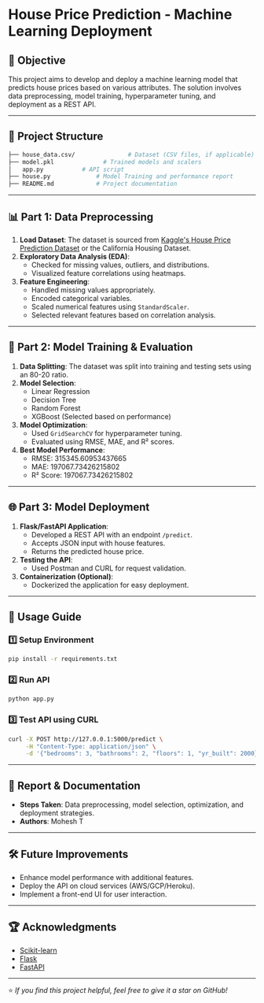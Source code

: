 # House Price Prediction - Machine Learning Deployment

## 📌 Objective
This project aims to develop and deploy a machine learning model that predicts house prices based on various attributes. The solution involves data preprocessing, model training, hyperparameter tuning, and deployment as a REST API.

---

## 📂 Project Structure
```bash
├── house_data.csv/               # Dataset (CSV files, if applicable)
├── model.pkl              # Trained models and scalers
│   app.py           # API script
├── house.py             # Model Training and performance report
├── README.md            # Project documentation
```

---

## 📊 Part 1: Data Preprocessing

1. **Load Dataset**: The dataset is sourced from [Kaggle's House Price Prediction Dataset](https://www.kaggle.com) or the California Housing Dataset.
2. **Exploratory Data Analysis (EDA)**:
   - Checked for missing values, outliers, and distributions.
   - Visualized feature correlations using heatmaps.
3. **Feature Engineering**:
   - Handled missing values appropriately.
   - Encoded categorical variables.
   - Scaled numerical features using `StandardScaler`.
   - Selected relevant features based on correlation analysis.

---

## 🤖 Part 2: Model Training & Evaluation

1. **Data Splitting**: The dataset was split into training and testing sets using an 80-20 ratio.
2. **Model Selection**:
   - Linear Regression
   - Decision Tree
   - Random Forest
   - XGBoost (Selected based on performance)
3. **Model Optimization**:
   - Used `GridSearchCV` for hyperparameter tuning.
   - Evaluated using RMSE, MAE, and R² scores.
4. **Best Model Performance**:
   - RMSE: 315345.60953437665
   - MAE: 197067.73426215802
   - R² Score: 197067.73426215802

---

## 🌐 Part 3: Model Deployment

1. **Flask/FastAPI Application**:
   - Developed a REST API with an endpoint `/predict`.
   - Accepts JSON input with house features.
   - Returns the predicted house price.
2. **Testing the API**:
   - Used Postman and CURL for request validation.
3. **Containerization (Optional)**:
   - Dockerized the application for easy deployment.

---

## 🚀 Usage Guide

### 1️⃣ Setup Environment
```bash
pip install -r requirements.txt
```

### 2️⃣ Run API
```bash
python app.py
```

### 3️⃣ Test API using CURL
```bash
curl -X POST http://127.0.0.1:5000/predict \
     -H "Content-Type: application/json" \
     -d '{"bedrooms": 3, "bathrooms": 2, "floors": 1, "yr_built": 2000}'
```

---

## 📜 Report & Documentation
- **Steps Taken**: Data preprocessing, model selection, optimization, and deployment strategies.
- **Authors**: Mohesh T

---

## 🛠️ Future Improvements
- Enhance model performance with additional features.
- Deploy the API on cloud services (AWS/GCP/Heroku).
- Implement a front-end UI for user interaction.

---

## 🏆 Acknowledgments
- [Scikit-learn](https://scikit-learn.org/)
- [Flask](https://flask.palletsprojects.com/)
- [FastAPI](https://fastapi.tiangolo.com/)

---

⭐ _If you find this project helpful, feel free to give it a star on GitHub!_
